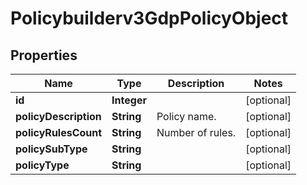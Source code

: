 

# Policybuilderv3GdpPolicyObject


## Properties

| Name | Type | Description | Notes |
|------------ | ------------- | ------------- | -------------|
|**id** | **Integer** |  |  [optional] |
|**policyDescription** | **String** | Policy name. |  [optional] |
|**policyRulesCount** | **String** | Number of rules. |  [optional] |
|**policySubType** | **String** |  |  [optional] |
|**policyType** | **String** |  |  [optional] |



